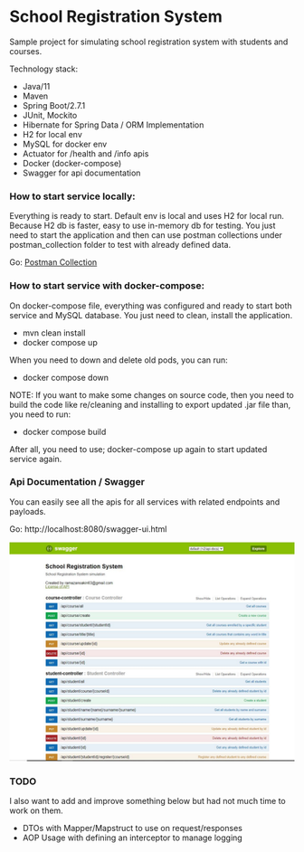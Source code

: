 # School Registration System

Sample project for simulating school registration system with students and courses.

Technology stack:

- Java/11
- Maven
- Spring Boot/2.7.1
- JUnit, Mockito
- Hibernate for Spring Data / ORM Implementation
- H2 for local env
- MySQL for docker env
- Actuator for /health and /info apis
- Docker (docker-compose)
- Swagger for api documentation

### How to start service locally:

Everything is ready to start. Default env is local and uses H2 for local run. Because H2 db is faster, easy to use
in-memory db for testing. You just need to start the application and then can use postman collections under
postman_collection folder to test with already defined data.

Go: [Postman Collection](./postman_collection/SchoolRegistrationSystem.postman_collection.json)

### How to start service with docker-compose:

On docker-compose file, everything was configured and ready to start both service and MySQL database. You just need to
clean, install the application.

- mvn clean install
- docker compose up

When you need to down and delete old pods, you can run:

- docker compose down

NOTE: If you want to make some changes on source code, then you need to build the code like
re/cleaning and installing to export updated .jar file than, you need to run:

- docker compose build

After all, you need to use; docker-compose up again to start updated service again.

### Api Documentation / Swagger

You can easily see all the apis for all services with related endpoints and payloads.

Go: http://localhost:8080/swagger-ui.html

![Swagger Documentation](./misc/swagger-1.JPG)

### TODO
I also want to add and improve something below but had not much time to work on them.

- DTOs with Mapper/Mapstruct to use on request/responses
- AOP Usage with defining an interceptor to manage logging
